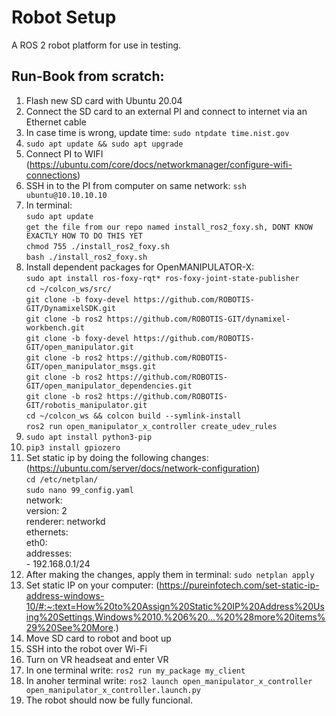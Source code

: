 # Robot Setup
A ROS 2 robot platform for use in testing.
## Run-Book from scratch:
1. Flash new SD card with Ubuntu 20.04
2. Connect the SD card to an external PI and connect to internet via an Ethernet cable
3. In case time is wrong, update time: `sudo ntpdate time.nist.gov`
4. `sudo apt update && sudo apt upgrade`
5. Connect PI to WIFI (https://ubuntu.com/core/docs/networkmanager/configure-wifi-connections)
6. SSH in to the PI from computer on same network: `ssh ubuntu@10.10.10.10`
7. In terminal:  
`sudo apt update`  
`get the file from our repo named install_ros2_foxy.sh, DONT KNOW EXACTLY HOW TO DO THIS YET`  
`chmod 755 ./install_ros2_foxy.sh`  
`bash ./install_ros2_foxy.sh`  
8. Install dependent packages for OpenMANIPULATOR-X:  
`sudo apt install ros-foxy-rqt* ros-foxy-joint-state-publisher`  
`cd ~/colcon_ws/src/`  
`git clone -b foxy-devel https://github.com/ROBOTIS-GIT/DynamixelSDK.git`  
`git clone -b ros2 https://github.com/ROBOTIS-GIT/dynamixel-workbench.git`  
`git clone -b foxy-devel https://github.com/ROBOTIS-GIT/open_manipulator.git`  
`git clone -b ros2 https://github.com/ROBOTIS-GIT/open_manipulator_msgs.git`  
`git clone -b ros2 https://github.com/ROBOTIS-GIT/open_manipulator_dependencies.git`  
`git clone -b ros2 https://github.com/ROBOTIS-GIT/robotis_manipulator.git`  
`cd ~/colcon_ws && colcon build --symlink-install`   
`ros2 run open_manipulator_x_controller create_udev_rules`
9. `sudo apt install python3-pip`
10. `pip3 install gpiozero`
11. Set static ip by doing the following changes: (https://ubuntu.com/server/docs/network-configuration)  
`cd /etc/netplan/`  
`sudo nano 99_config.yaml`  
network:  
    version: 2  
    renderer: networkd  
    ethernets:  
        eth0:  
            addresses:  
                - 192.168.0.1/24  
12. After making the changes, apply them in terminal: `sudo netplan apply`
13. Set static IP on your computer: (https://pureinfotech.com/set-static-ip-address-windows-10/#:~:text=How%20to%20Assign%20Static%20IP%20Address%20Using%20Settings,Windows%2010.%206%20...%20%28more%20items%29%20See%20More.)
14. Move SD card to robot and boot up
15. SSH into the robot over Wi-Fi
16. Turn on VR headseat and enter VR
17. In one terminal write: `ros2 run my_package my_client`
18. In anoher terminal write: `ros2 launch open_manipulator_x_controller open_manipulator_x_controller.launch.py`
19. The robot should now be fully funcional. 